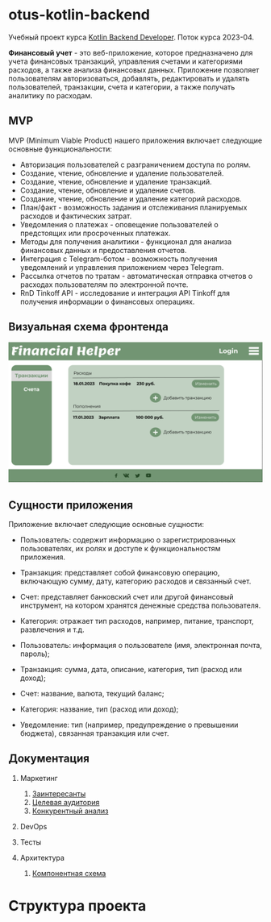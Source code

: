 # otus-kotlin-backend

Учебный проект курса
[Kotlin Backend Developer](https://otus.ru/lessons/kotlin/?int_source=courses_catalog&int_term=programming).
Поток курса 2023-04.

**Финансовый учет** - это веб-приложение, которое предназначено для учета финансовых транзакций, управления счетами и
категориями расходов, а также анализа финансовых данных. Приложение позволяет пользователям авторизоваться, добавлять,
редактировать и удалять пользователей, транзакции, счета и категории, а также получать аналитику по расходам.

## MVP

MVP (Minimum Viable Product) нашего приложения включает следующие основные функциональности:

- Авторизация пользователей с разграничением доступа по ролям.
- Создание, чтение, обновление и удаление пользователей.
- Создание, чтение, обновление и удаление транзакций.
- Создание, чтение, обновление и удаление счетов.
- Создание, чтение, обновление и удаление категорий расходов.
- План/факт - возможность задания и отслеживания планируемых расходов и фактических затрат.
- Уведомления о платежах - оповещение пользователей о предстоящих или просроченных платежах.
- Методы для получения аналитики - функционал для анализа финансовых данных и предоставления отчетов.
- Интеграция с Telegram-ботом - возможность получения уведомлений и управления приложением через Telegram.
- Рассылка отчетов по тратам - автоматическая отправка отчетов о расходах пользователям по электронной почте.
- RnD Tinkoff API - исследование и интеграция API Tinkoff для получения информации о финансовых операциях.

## Визуальная схема фронтенда
![Макет фронта](imgs/front-layout.png)

## Сущности приложения

Приложение включает следующие основные сущности:

- Пользователь: содержит информацию о зарегистрированных пользователях, их ролях и доступе к функциональностям приложения.
- Транзакция: представляет собой финансовую операцию, включающую сумму, дату, категорию расходов и связанный счет.
- Счет: представляет банковский счет или другой финансовый инструмент, на котором хранятся денежные средства пользователя.
- Категория: отражает тип расходов, например, питание, транспорт, развлечения и т.д.

- Пользователь: информация о пользователе (имя, электронная почта, пароль);
- Транзакция: сумма, дата, описание, категория, тип (расход или доход);
- Счет: название, валюта, текущий баланс;
- Категория: название, тип (расход или доход);
- Уведомление: тип (например, предупреждение о превышении бюджета), связанная транзакция или счет.

## Документация

1. Маркетинг
    1. [Заинтересанты](./docs/02-stakeholders.md)
    2. [Целевая аудитория](./docs/01-target-audience.md)
    3. [Конкурентный анализ](./docs/03-concurrency.md)

2. DevOps

[//]: # (    1. [Схема инфраструктуры]&#40;./docs/02-devops/01-infrastruture.md&#41;)

[//]: # (    2. [Схема мониторинга]&#40;./docs/02-devops/02-monitoring.md&#41;)

3. Тесты

4. Архитектура

    1. [Компонентная схема](imgs/financy-app-architect.png)
    
[//]: # (    2. [Интеграционная схема]&#40;./docs/04-architecture/02-integration.md&#41;)

[//]: # (    3. [Описание API]&#40;./docs/04-architecture/03-api.md&#41;)

# Структура проекта

[//]: # (## Подпроекты для занятий по языку Kotlin)

[//]: # ()
[//]: # (1. [m1l1-hello]&#40;m1l1-hello&#41; - Вводное занятие, создание первой программы на Kotlin)

[//]: # (2. [m1l2-basic]&#40;m1l2-basic&#41; - Основные конструкции Kotlin)

[//]: # (3. [m1l3-oop]&#40;m1l3-oop&#41; - Объектно-ориентированное программирование)

[//]: # (4. [m1l4-dsl]&#40;m1l4-dsl&#41; - Предметно ориентированные языки &#40;DSL&#41;)
